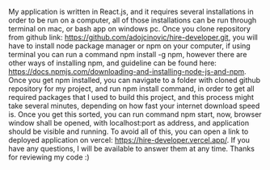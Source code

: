 My application is written in React.js, and it requires several installations in order to be run on a computer, all of those installations can be run through terminal on mac, or bash app on windows pc. Once you clone repository from github link: https://github.com/adojcinovic/hire-developer.git, you will have to install node package manager or npm on your computer, if using terminal you can run a command npm install -g npm, however there are other ways of installing npm, and guideline can be found here: https://docs.npmjs.com/downloading-and-installing-node-js-and-npm. Once you get npm installed, you can navigate to a folder with cloned github repository for my project, and run npm install command, in order to get all required packages that I used to build this project, and this process might take several minutes, depending on how fast your internet download speed is. Once you get this sorted, you can run command npm start, now, browser window shall be opened, with localhost:port as address, and application should be visible and running. To avoid all of this, you can open a link to deployed application on vercel: https://hire-developer.vercel.app/. If you have any questions, I will be available to answer them at any time. Thanks for reviewing my code :)

